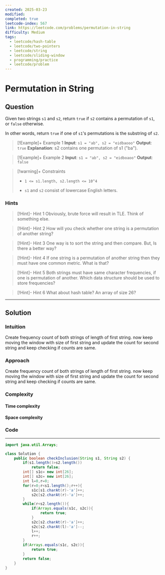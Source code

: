 ```yaml
---
created: 2025-03-23
modified: 
completed: true
leetcode-index: 567
link: https://leetcode.com/problems/permutation-in-string
difficulty: Medium
tags:
  - leetcode/hash-table
  - leetcode/two-pointers
  - leetcode/string
  - leetcode/sliding-window
  - programming/practice
  - leetcode/problem
---
```

# Permutation in String

## Question
Given two strings `s1` and `s2`, return `true` if `s2` contains a <span data-keyword="permutation-string">permutation</span> of `s1`, or `false` otherwise.

In other words, return `true` if one of `s1`'s permutations is the substring of `s2`.

 

>[!Example]+ Example 1
>**Input**: `s1 = "ab", s2 = "eidbaooo"`
>**Output**: `true`
>**Explanation**:
>s2 contains one permutation of s1 ("ba"). 

>[!Example]+ Example 2
>**Input**: `s1 = "ab", s2 = "eidboaoo"`
>**Output**: `false
`

>[!warning]+ Constraints
>- `1 <= s1.length, s2.length <= 10^4`
>
>- `s1` and `s2` consist of lowercase English letters.
### Hints
>[!Hint]- Hint 1
>Obviously, brute force will result in TLE. Think of something else.

>[!Hint]- Hint 2
>How will you check whether one string is a permutation of another string?

>[!Hint]- Hint 3
>One way is to sort the string and then compare. But, Is there a better way?

>[!Hint]- Hint 4
>If one string is a permutation of another string then they must have one common metric. What is that?

>[!Hint]- Hint 5
>Both strings must have same character frequencies, if  one is permutation of another. Which data structure should be used to store frequencies?

>[!Hint]- Hint 6
>What about hash table?  An array of size 26?

---
## Solution

### Intuition
Create frequency count of both strings of length of first string.
now keep moving the window with size of first string and update the count for second string and keep checking if  counts are same.


### Approach
Create frequency count of both strings of length of first string.
now keep moving the window with size of first string and update the count for second string and keep checking if  counts are same.


### Complexity

#### Time complexity


#### Space complexity


### Code
---
```java
import java.util.Arrays;

class Solution {
    public boolean checkInclusion(String s1, String s2) {
        if(s1.length()>s2.length())
            return false;
        int[] s1c= new int[26];
        int[] s2c= new int[26];
        int l=0,r=0;
        for(r=0;r<s1.length();r++){
            s1c[s1.charAt(r)-'a']++;
            s2c[s2.charAt(r)-'a']++;
        }
        while(r<s2.length()){
            if(Arrays.equals(s1c, s2c)){
                return true;
            }
            s2c[s2.charAt(r)-'a']++;
            s2c[s2.charAt(l)-'a']--;
            l++;
            r++;
        }
        if(Arrays.equals(s1c, s2c)){
            return true;
        }
        return false;
    }
}
```